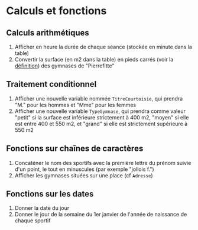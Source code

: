 # Calculs et fonctions

## Calculs arithmétiques

1. Afficher en heure la durée de chaque séance (stockée en minute dans la table)
1. Convertir la surface (en m2 dans la table) en pieds carrés (voir la [définition](https://fr.wikipedia.org/wiki/Pied_carr%C3%A9)) des gymnases de "Pierrefitte"

## Traitement conditionnel

1. Afficher une nouvelle variable nommée `TitreCourtoisie`, qui prendra "M." pour les hommes et "Mme" pour les femmes
1. Afficher une nouvelle variable `TypeGymnase`, qui prendra comme valeur "petit" si la surface est inférieure strictement à 400 m2, "moyen" si elle est entre 400 et 550 m2, et "grand" si elle est strictement supérieure à 550 m2

## Fonctions sur chaînes de caractères

1. Concaténer le nom des sportifs avec la première lettre du prénom suivie d'un point, le tout en minuscules (par exemple "jollois f.")
1. Afficher les gymnases situées sur une place (cf `Adresse`)

## Fonctions sur les dates

1. Donner la date du jour
1. Donner le jour de la semaine du 1er janvier de l'année de naissance de chaque sportif

